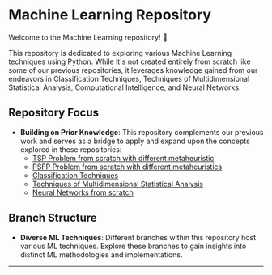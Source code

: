 # Machine Learning Repository

Welcome to the Machine Learning repository! 🚀

This repository is dedicated to exploring various Machine Learning techniques using Python. While it's not created entirely from scratch like some of our previous repositories, it leverages knowledge gained from our endeavors in Classification Techniques, Techniques of Multidimensional Statistical Analysis, Computational Intelligence, and Neural Networks.

## Repository Focus

- **Building on Prior Knowledge**: This repository complements our previous work and serves as a bridge to apply and expand upon the concepts explored in these repositories:
    - [TSP Problem from scratch with different metaheuristic](https://github.com/kottoization/TSP-from-scratch-in-Python)
    - [PSFP Problem from scratch with different metaheuristics](https://github.com/kottoization/PFSP-from-scratch-in-Python)
    - [Classification Techniques](https://github.com/kottoization/classification-techniques)
    - [Techniques of Multidimensional Statistical Analysis](https://github.com/kottoization/-techniques-of-multidimensional-statistical-analysis)
    - [Neural Networks from scratch](https://github.com/username/neural-networks-repo)

## Branch Structure

- **Diverse ML Techniques**: Different branches within this repository host various ML techniques. Explore these branches to gain insights into distinct ML methodologies and implementations.

---
